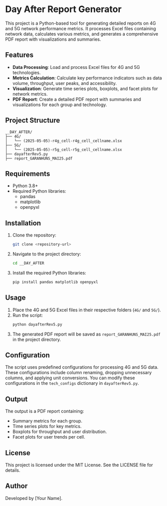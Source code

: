 # Day After Report Generator

This project is a Python-based tool for generating detailed reports on 4G and 5G network performance metrics. It processes Excel files containing network data, calculates various metrics, and generates a comprehensive PDF report with visualizations and summaries.

## Features

- **Data Processing**: Load and process Excel files for 4G and 5G technologies.
- **Metrics Calculation**: Calculate key performance indicators such as data volume, throughput, user peaks, and accessibility.
- **Visualization**: Generate time series plots, boxplots, and facet plots for network metrics.
- **PDF Report**: Create a detailed PDF report with summaries and visualizations for each group and technology.

## Project Structure

```
__DAY_AFTER/
├── 4G/
│   └── (2025-05-05)-r4g_cell-r4g_cell_cellname.xlsx
├── 5G/
│   └── (2025-05-05)-r5g_cell-r5g_cell_cellname.xlsx
├── dayafterRev5.py
├── report_GARANHUNS_MAI25.pdf
```

## Requirements

- Python 3.8+
- Required Python libraries:
  - pandas
  - matplotlib
  - openpyxl

## Installation

1. Clone the repository:
   ```bash
   git clone <repository-url>
   ```
2. Navigate to the project directory:
   ```bash
   cd __DAY_AFTER
   ```
3. Install the required Python libraries:
   ```bash
   pip install pandas matplotlib openpyxl
   ```

## Usage

1. Place the 4G and 5G Excel files in their respective folders (`4G/` and `5G/`).
2. Run the script:
   ```bash
   python dayafterRev5.py
   ```
3. The generated PDF report will be saved as `report_GARANHUNS_MAI25.pdf` in the project directory.

## Configuration

The script uses predefined configurations for processing 4G and 5G data. These configurations include column renaming, dropping unnecessary columns, and applying unit conversions. You can modify these configurations in the `tech_configs` dictionary in `dayafterRev5.py`.

## Output

The output is a PDF report containing:
- Summary metrics for each group.
- Time series plots for key metrics.
- Boxplots for throughput and user distribution.
- Facet plots for user trends per cell.

## License

This project is licensed under the MIT License. See the LICENSE file for details.

## Author

Developed by [Your Name].